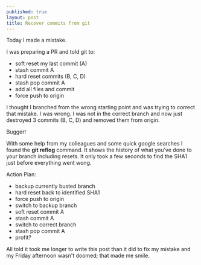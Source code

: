 ```yaml
---
published: true
layout: post
title: Recover commits from git
---
```


Today I made a mistake.<!--more-->

I was preparing a PR and told git to:

* soft reset my last commit (A)
* stash commit A
* hard reset commits (B, C, D)
* stash pop commit A
* add all files and commit
* force push to origin

I thought I branched from the wrong starting point and was trying to correct that mistake. I was wrong. I was not in the correct branch and now just destroyed 3 commits (B, C, D) and removed them from origin.

Bugger!

With some help from my colleagues and some quick google searches I found the **git reflog** command. It shows the history of what you've done to your branch including resets. It only took a few seconds to find the SHA1 just before everything went wong.

Action Plan:

* backup currently busted branch
* hard reset back to identified SHA1
* force push to origin
* switch to backup branch
* soft reset commit A
* stash commit A
* switch to correct branch
* stash pop commit A
* profit?

All told it took me longer to write this post than it did to fix my mistake and my Friday afternoon wasn't doomed; that made me smile.
